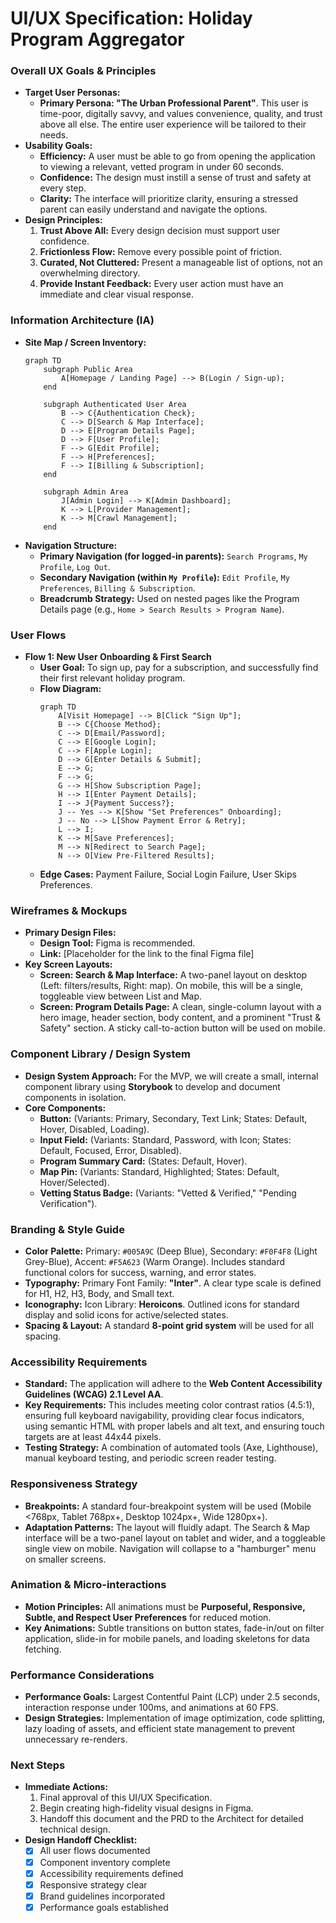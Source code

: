 # UI/UX Specification: Holiday Program Aggregator

### **Overall UX Goals & Principles**

* **Target User Personas:**
    * **Primary Persona: "The Urban Professional Parent"**. This user is time-poor, digitally savvy, and values convenience, quality, and trust above all else. The entire user experience will be tailored to their needs.
* **Usability Goals:**
    * **Efficiency:** A user must be able to go from opening the application to viewing a relevant, vetted program in under 60 seconds.
    * **Confidence:** The design must instill a sense of trust and safety at every step.
    * **Clarity:** The interface will prioritize clarity, ensuring a stressed parent can easily understand and navigate the options.
* **Design Principles:**
    1.  **Trust Above All:** Every design decision must support user confidence.
    2.  **Frictionless Flow:** Remove every possible point of friction.
    3.  **Curated, Not Cluttered:** Present a manageable list of options, not an overwhelming directory.
    4.  **Provide Instant Feedback:** Every user action must have an immediate and clear visual response.

### **Information Architecture (IA)**

* **Site Map / Screen Inventory:**
    ```mermaid
    graph TD
        subgraph Public Area
            A[Homepage / Landing Page] --> B(Login / Sign-up);
        end

        subgraph Authenticated User Area
            B --> C{Authentication Check};
            C --> D[Search & Map Interface];
            D --> E[Program Details Page];
            D --> F[User Profile];
            F --> G[Edit Profile];
            F --> H[Preferences];
            F --> I[Billing & Subscription];
        end

        subgraph Admin Area
            J[Admin Login] --> K[Admin Dashboard];
            K --> L[Provider Management];
            K --> M[Crawl Management];
        end
    ```
* **Navigation Structure:**
    * **Primary Navigation (for logged-in parents):** `Search Programs`, `My Profile`, `Log Out`.
    * **Secondary Navigation (within `My Profile`):** `Edit Profile`, `My Preferences`, `Billing & Subscription`.
    * **Breadcrumb Strategy:** Used on nested pages like the Program Details page (e.g., `Home > Search Results > Program Name`).

### **User Flows**

* **Flow 1: New User Onboarding & First Search**
    * **User Goal:** To sign up, pay for a subscription, and successfully find their first relevant holiday program.
    * **Flow Diagram:**
        ```mermaid
        graph TD
            A[Visit Homepage] --> B[Click "Sign Up"];
            B --> C{Choose Method};
            C --> D[Email/Password];
            C --> E[Google Login];
            C --> F[Apple Login];
            D --> G[Enter Details & Submit];
            E --> G;
            F --> G;
            G --> H[Show Subscription Page];
            H --> I[Enter Payment Details];
            I --> J{Payment Success?};
            J -- Yes --> K[Show "Set Preferences" Onboarding];
            J -- No --> L[Show Payment Error & Retry];
            L --> I;
            K --> M[Save Preferences];
            M --> N[Redirect to Search Page];
            N --> O[View Pre-Filtered Results];
        ```
    * **Edge Cases:** Payment Failure, Social Login Failure, User Skips Preferences.

### **Wireframes & Mockups**

* **Primary Design Files:**
    * **Design Tool:** Figma is recommended.
    * **Link:** [Placeholder for the link to the final Figma file]
* **Key Screen Layouts:**
    * **Screen: Search & Map Interface:** A two-panel layout on desktop (Left: filters/results, Right: map). On mobile, this will be a single, toggleable view between List and Map.
    * **Screen: Program Details Page:** A clean, single-column layout with a hero image, header section, body content, and a prominent "Trust & Safety" section. A sticky call-to-action button will be used on mobile.

### **Component Library / Design System**

* **Design System Approach:** For the MVP, we will create a small, internal component library using **Storybook** to develop and document components in isolation.
* **Core Components:**
    * **Button:** (Variants: Primary, Secondary, Text Link; States: Default, Hover, Disabled, Loading).
    * **Input Field:** (Variants: Standard, Password, with Icon; States: Default, Focused, Error, Disabled).
    * **Program Summary Card:** (States: Default, Hover).
    * **Map Pin:** (Variants: Standard, Highlighted; States: Default, Hover/Selected).
    * **Vetting Status Badge:** (Variants: "Vetted & Verified," "Pending Verification").

### **Branding & Style Guide**

* **Color Palette:** Primary: `#005A9C` (Deep Blue), Secondary: `#F0F4F8` (Light Grey-Blue), Accent: `#F5A623` (Warm Orange). Includes standard functional colors for success, warning, and error states.
* **Typography:** Primary Font Family: **"Inter"**. A clear type scale is defined for H1, H2, H3, Body, and Small text.
* **Iconography:** Icon Library: **Heroicons**. Outlined icons for standard display and solid icons for active/selected states.
* **Spacing & Layout:** A standard **8-point grid system** will be used for all spacing.

### **Accessibility Requirements**

* **Standard:** The application will adhere to the **Web Content Accessibility Guidelines (WCAG) 2.1 Level AA**.
* **Key Requirements:** This includes meeting color contrast ratios (4.5:1), ensuring full keyboard navigability, providing clear focus indicators, using semantic HTML with proper labels and alt text, and ensuring touch targets are at least 44x44 pixels.
* **Testing Strategy:** A combination of automated tools (Axe, Lighthouse), manual keyboard testing, and periodic screen reader testing.

### **Responsiveness Strategy**

* **Breakpoints:** A standard four-breakpoint system will be used (Mobile <768px, Tablet 768px+, Desktop 1024px+, Wide 1280px+).
* **Adaptation Patterns:** The layout will fluidly adapt. The Search & Map interface will be a two-panel layout on tablet and wider, and a toggleable single view on mobile. Navigation will collapse to a "hamburger" menu on smaller screens.

### **Animation & Micro-interactions**

* **Motion Principles:** All animations must be **Purposeful, Responsive, Subtle, and Respect User Preferences** for reduced motion.
* **Key Animations:** Subtle transitions on button states, fade-in/out on filter application, slide-in for mobile panels, and loading skeletons for data fetching.

### **Performance Considerations**

* **Performance Goals:** Largest Contentful Paint (LCP) under 2.5 seconds, interaction response under 100ms, and animations at 60 FPS.
* **Design Strategies:** Implementation of image optimization, code splitting, lazy loading of assets, and efficient state management to prevent unnecessary re-renders.

### **Next Steps**

* **Immediate Actions:**
    1. Final approval of this UI/UX Specification.
    2. Begin creating high-fidelity visual designs in Figma.
    3. Handoff this document and the PRD to the Architect for detailed technical design.
* **Design Handoff Checklist:**
    * [x] All user flows documented
    * [x] Component inventory complete
    * [x] Accessibility requirements defined
    * [x] Responsive strategy clear
    * [x] Brand guidelines incorporated
    * [x] Performance goals established
